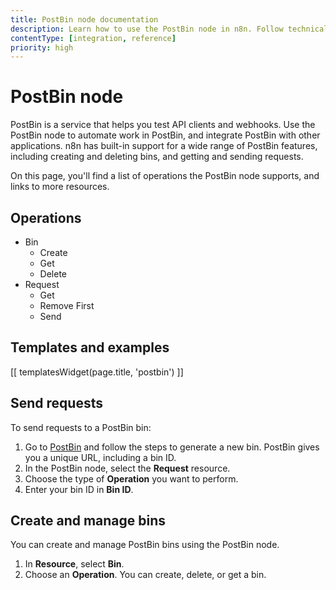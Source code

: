 ```yaml
---
title: PostBin node documentation
description: Learn how to use the PostBin node in n8n. Follow technical documentation to integrate PostBin node into your workflows.
contentType: [integration, reference]
priority: high
---
```


# PostBin node

PostBin is a service that helps you test API clients and webhooks. Use the PostBin node to automate work in PostBin, and integrate PostBin with other applications. n8n has built-in support for a wide range of PostBin features, including creating and deleting bins, and getting and sending requests. 

On this page, you'll find a list of operations the PostBin node supports, and links to more resources.

## Operations

* Bin
	* Create
	* Get
	* Delete
* Request
	* Get
	* Remove First
	* Send

## Templates and examples

<!-- see https://www.notion.so/n8n/Pull-in-templates-for-the-integrations-pages-37c716837b804d30a33b47475f6e3780 -->
[[ templatesWidget(page.title, 'postbin') ]]

## Send requests

To send requests to a PostBin bin:

1. Go to [PostBin](https://www.toptal.com/developers/postbin/) and follow the steps to generate a new bin. PostBin gives you a unique URL, including a bin ID.
2. In the PostBin node, select the **Request** resource.
3. Choose the type of **Operation** you want to perform.
4. Enter your bin ID in **Bin ID**.

## Create and manage bins

You can create and manage PostBin bins using the PostBin node. 

1. In **Resource**, select **Bin**.
2. Choose an **Operation**. You can create, delete, or get a bin.
